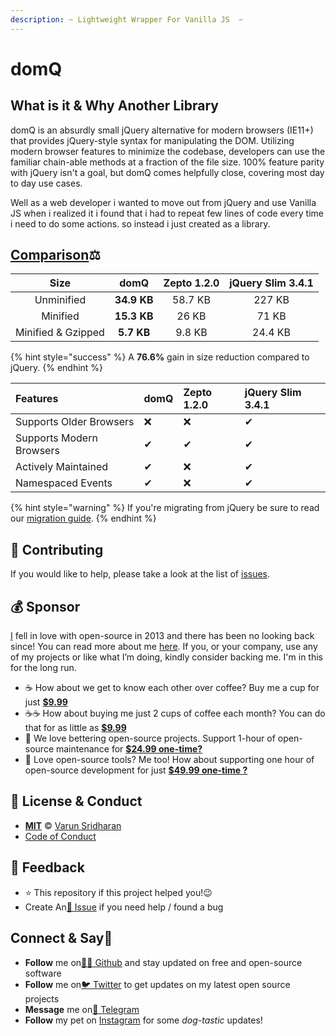 ```yaml
---
description: ~ Lightweight Wrapper For Vanilla JS  ~
---
```


# domQ

## What is it & Why Another Library

domQ is an absurdly small jQuery alternative for modern browsers \(IE11+\) that provides jQuery-style syntax for manipulating the DOM. Utilizing modern browser features to minimize the codebase, developers can use the familiar chain-able methods at a fraction of the file size. 100% feature parity with jQuery isn't a goal, but domQ comes helpfully close, covering most day to day use cases.

Well as a web developer i wanted to move out from jQuery and use Vanilla JS when i realized it i found that i had to repeat few lines of code every time i need to do some actions. so instead i just created as a library. 

## [Comparison](https://hmble.github.io/cash/#/?id=comparison)⚖ 

| Size | domQ | Zepto 1.2.0 | jQuery Slim 3.4.1 |
| :---: | :---: | :---: | :---: |
| Unminified | **34.9 KB** | 58.7 KB | 227 KB |
| Minified | **15.3 KB** | 26 KB | 71 KB |
| Minified & Gzipped | **5.7 KB** | 9.8 KB | 24.4 KB |

{% hint style="success" %}
 A **76.6%** gain in size reduction compared to jQuery.
{% endhint %}

| Features | domQ | Zepto 1.2.0 | jQuery Slim 3.4.1 |
| :--- | :--- | :--- | :--- |
| Supports Older Browsers | ❌ | ️❌ | ✔ |
| Supports Modern Browsers | ✔ | ️✔ | ✔ |
| Actively Maintained | ✔ | ❌ | ✔ |
| Namespaced Events | ✔ | ️❌ | ✔ |

{% hint style="warning" %}
If you're migrating from jQuery be sure to read our [migration guide](developer-guides/migration-guide.md).
{% endhint %}

## 🤝 Contributing

If you would like to help, please take a look at the list of [issues](https://github.com/wponion/PickledVanilla/blob/master/issues).

## 💰 Sponsor

[I](https://sva.onl/twitter/) fell in love with open-source in 2013 and there has been no looking back since! You can read more about me [here](https://sva.onl/website/). If you, or your company, use any of my projects or like what I’m doing, kindly consider backing me. I'm in this for the long run.

* ☕ How about we get to know each other over coffee? Buy me a cup for just [**$9.99**](https://sva.onl/buymeacoffee)
* ☕️☕️ How about buying me just 2 cups of coffee each month? You can do that for as little as [**$9.99**](https://sva.onl/buymeacoffee)
* 🔰 We love bettering open-source projects. Support 1-hour of open-source maintenance for [**$24.99 one-time?**](https://sva.onl/paypal)
* 🚀 Love open-source tools? Me too! How about supporting one hour of open-source development for just [**$49.99 one-time ?**](https://sva.onl/paypal)

## 📜 License & Conduct

* [**MIT**](https://github.com/wponion/PickledVanilla/blob/master/LICENSE) © [Varun Sridharan](https://github.com/wponion/PickledVanilla/blob/master/website)
* [Code of Conduct](https://github.com/wponion/PickledVanilla/blob/master/code-of-conduct.md)

## 📣 Feedback

* ⭐ This repository if this project helped you!😉
* Create An[🔧 Issue](https://github.com/wponion/PickledVanilla/blob/master/issues) if you need help / found a bug

## Connect & Say👋

* **Follow** me on[👨‍💻 Github](https://sva.onl/github/) and stay updated on free and open-source software
* **Follow** me on[🐦 Twitter](https://sva.onl/twitter/) to get updates on my latest open source projects
* **Message** me on[📠 Telegram](https://sva.onl/telegram/)
* **Follow** my pet on [Instagram](https://www.instagram.com/sofythelabrador/) for some _dog-tastic_ updates!



